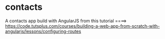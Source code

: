 # contacts

A contacts app build with AngularJS from this tutorial ====> https://code.tutsplus.com/courses/building-a-web-app-from-scratch-with-angularjs/lessons/configuring-routes
